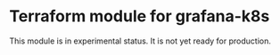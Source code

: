 # Terraform module for grafana-k8s


This module is in experimental status. It is not yet ready for production.
